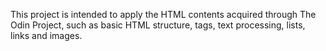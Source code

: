 This project is intended to apply the HTML contents acquired through The Odin Project, such as basic HTML structure, tags, text processing, lists, links and images.